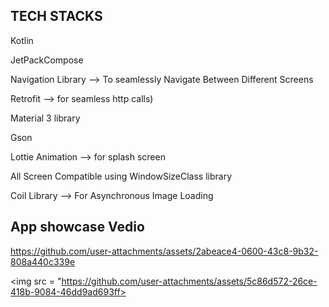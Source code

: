 


<h2>TECH STACKS</h2>
<p>Kotlin</p>
<p>JetPackCompose</p>
<p>Navigation Library --> To seamlessly Navigate Between Different Screens</p>
<p>Retrofit --> for seamless http calls)</p>
<p>Material 3 library</p>
<p>Gson</p>
<p>Lottie Animation --> for splash screen</p>
<p>All Screen Compatible using WindowSizeClass library</p>
<p>Coil Library --> For Asynchronous Image Loading</p>

<h2>App showcase Vedio</h2>

https://github.com/user-attachments/assets/2abeace4-0600-43c8-9b32-808a440c339e

<img src = "https://github.com/user-attachments/assets/5c86d572-26ce-418b-9084-46dd9ad693ff>  


